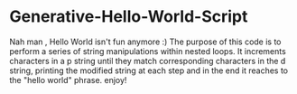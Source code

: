# Generative-Hello-World-Script
Nah man , Hello World isn't fun anymore :)  The purpose of this code is to perform a series of string manipulations within nested loops. It increments characters in a p string until they match corresponding characters in the d string, printing the modified string at each step and in the end it reaches to the "hello world" phrase.  enjoy!
